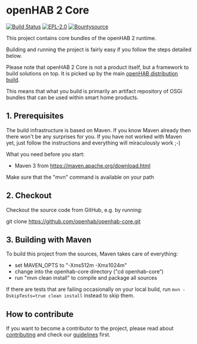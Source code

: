 # openHAB 2 Core

[![Build Status](https://travis-ci.org/openhab/openhab-core.svg)](https://travis-ci.org/openhab/openhab-core)
[![EPL-2.0](https://img.shields.io/badge/license-EPL%202-green.svg)](https://opensource.org/licenses/EPL-2.0)
[![Bountysource](https://www.bountysource.com/badge/tracker?tracker_id=28054058)](https://www.bountysource.com/teams/openhab/issues?tracker_ids=28054058)

This project contains core bundles of the openHAB 2 runtime.

Building and running the project is fairly easy if you follow the steps detailed below.

Please note that openHAB 2 Core is not a product itself, but a framework to build solutions on top.
It is picked up by the main [openHAB distribution build](https://github.com/openhab/openhab-distro).

This means that what you build is primarily an artifact repository of OSGi bundles that can be used within smart home products.

## 1. Prerequisites

The build infrastructure is based on Maven. 
If you know Maven already then there won't be any surprises for you. 
If you have not worked with Maven yet, just follow the instructions and everything will miraculously work ;-)

What you need before you start:

- Maven 3 from https://maven.apache.org/download.html

Make sure that the "mvn" command is available on your path

## 2. Checkout

Checkout the source code from GitHub, e.g. by running:

git clone https://github.com/openhab/openhab-core.git

## 3. Building with Maven

To build this project from the sources, Maven takes care of everything:

- set MAVEN_OPTS to "-Xms512m -Xmx1024m"
- change into the openhab-core directory ("cd openhab-core“)
- run "mvn clean install" to compile and package all sources

If there are tests that are failing occasionally on your local build, run `mvn -DskipTests=true clean install` instead to skip them.

## How to contribute

If you want to become a contributor to the project, please read about [contributing](https://www.openhab.org/docs/developer/contributing.html) and check our [guidelines](https://www.openhab.org/docs/developer/guidelines.html) first.

